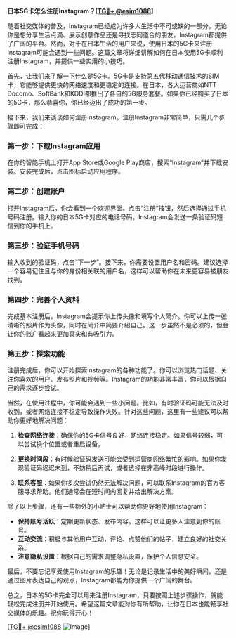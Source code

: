 **日本5G卡怎么注册Instagram？[[TG💪+ @esim1088](https://t.me/s/esim1088)]**

随着社交媒体的普及，Instagram已经成为许多人生活中不可或缺的一部分。无论你是想分享生活点滴、展示创意作品还是寻找志同道合的朋友，Instagram都提供了广阔的平台。然而，对于在日本生活的用户来说，使用日本的5G卡来注册Instagram可能会遇到一些问题。这篇文章将详细讲解如何在日本使用5G卡顺利注册Instagram，并提供一些实用的小技巧。

首先，让我们来了解一下什么是5G卡。5G卡是支持第五代移动通信技术的SIM卡，它能够提供更快的网络速度和更稳定的连接。在日本，各大运营商如NTT Docomo、SoftBank和KDDI都推出了各自的5G服务套餐。如果你已经购买了日本的5G卡，那么恭喜你，你已经迈出了成功的第一步。

接下来，我们来谈谈如何注册Instagram。注册Instagram非常简单，只需几个步骤即可完成：

### 第一步：下载Instagram应用

在你的智能手机上打开App Store或Google Play商店，搜索“Instagram”并下载安装。安装完成后，点击图标启动应用程序。

### 第二步：创建账户

打开Instagram后，你会看到一个欢迎界面。点击“注册”按钮，然后选择通过手机号码注册。输入你的日本5G卡对应的电话号码，Instagram会发送一条验证码短信到你的手机上。

### 第三步：验证手机号码

输入收到的验证码，点击“下一步”。接下来，你需要设置用户名和密码。建议选择一个容易记住且与你的身份相关联的用户名，这样可以帮助你在未来更容易被朋友找到。

### 第四步：完善个人资料

完成基本注册后，Instagram会提示你上传头像和填写个人简介。你可以上传一张清晰的照片作为头像，同时在简介中简要介绍自己。这一步虽然不是必须的，但会让你的账户看起来更加真实和有吸引力。

### 第五步：探索功能

注册完成后，你可以开始探索Instagram的各种功能了。你可以浏览热门话题、关注你喜欢的用户、发布照片和视频等。Instagram的功能非常丰富，你可以根据自己的需求逐步尝试。

当然，在使用过程中，你可能会遇到一些小问题。比如，有时验证码可能无法及时收到，或者网络连接不稳定导致操作失败。针对这些问题，这里有一些建议可以帮助你更好地解决问题：

1. **检查网络连接**：确保你的5G卡信号良好，网络连接稳定。如果信号较弱，可以尝试换个位置或者重启设备。

2. **更换时间段**：有时候验证码发送可能会受到运营商网络繁忙的影响。如果你发现验证码迟迟未到，不妨稍后再试，或者选择在非高峰时段进行操作。

3. **联系客服**：如果你多次尝试仍然无法解决问题，可以联系Instagram的官方客服寻求帮助。他们通常会在短时间内回复并给出解决方案。

除了以上步骤，还有一些额外的小贴士可以帮助你更好地使用Instagram：

- **保持账号活跃**：定期更新状态、发布内容，这样可以让更多人注意到你的账号。
- **互动交流**：积极与其他用户互动，评论、点赞他们的帖子，建立良好的社交关系。
- **注意隐私设置**：根据自己的需求调整隐私设置，保护个人信息安全。

最后，不要忘记享受使用Instagram的乐趣！无论是记录生活中的美好瞬间，还是通过图片表达自己的观点，Instagram都能为你提供一个广阔的舞台。

总之，日本的5G卡完全可以用来注册Instagram，只要按照上述步骤操作，就能轻松完成注册并开始使用。希望这篇文章能对你有所帮助，让你在日本也能畅享社交媒体的乐趣。祝你玩得开心！

[[TG💪+ @esim1088](https://t.me/s/esim1088) ![Image](https://i.postimg.cc/4NQfJmqS/Snipaste-2025-05-13-00-14-12.png)]